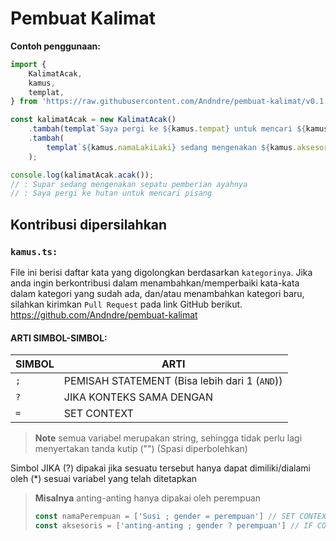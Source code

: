 # Pembuat Kalimat

**Contoh penggunaan:**
```ts
import {
	KalimatAcak,
	kamus,
	templat,
} from 'https://raw.githubusercontent.com/Andndre/pembuat-kalimat/v0.1.0/mod.ts';

const kalimatAcak = new KalimatAcak()
	.tambah(templat`Saya pergi ke ${kamus.tempat} untuk mencari ${kamus.makanan}`)
	.tambah(
		templat`${kamus.namaLakiLaki} sedang mengenakan ${kamus.aksesoris} pemberian ${kamus.keluarga}nya`
	);

console.log(kalimatAcak.acak());
// : Supar sedang mengenakan sepatu pemberian ayahnya
// : Saya pergi ke hutan untuk mencari pisang
```

## Kontribusi dipersilahkan

### `kamus.ts:`
File ini berisi daftar kata yang digolongkan berdasarkan `kategorinya`. Jika anda ingin berkontribusi dalam menambahkan/memperbaiki kata-kata dalam kategori yang sudah ada, dan/atau menambahkan kategori baru, silahkan kirimkan `Pull Request` pada link GitHub berikut.
https://github.com/Andndre/pembuat-kalimat

#### ARTI SIMBOL-SIMBOL:
| **SIMBOL** |                     **ARTI**                   |
| ---------- | ---------------------------------------------- |
| `;`        | PEMISAH STATEMENT (Bisa lebih dari 1 (`AND`))  |
| `?`        | JIKA KONTEKS SAMA DENGAN                       |
| `=`        | SET CONTEXT                                    |

> **Note** 
> semua variabel merupakan string, sehingga tidak perlu lagi menyertakan tanda kutip ("") (Spasi diperbolehkan)

Simbol JIKA (?) dipakai jika sesuatu tersebut hanya dapat dimiliki/dialami oleh (*) sesuai variabel yang telah ditetapkan
> **Misalnya**
> anting-anting hanya dipakai oleh perempuan
> ```ts
> const namaPerempuan = ['Susi ; gender = perempuan'] // SET CONTEXT gender=perempuan
> const aksesoris = ['anting-anting ; gender ? perempuan'] // IF CONTEXT gender=perempuan
> ```